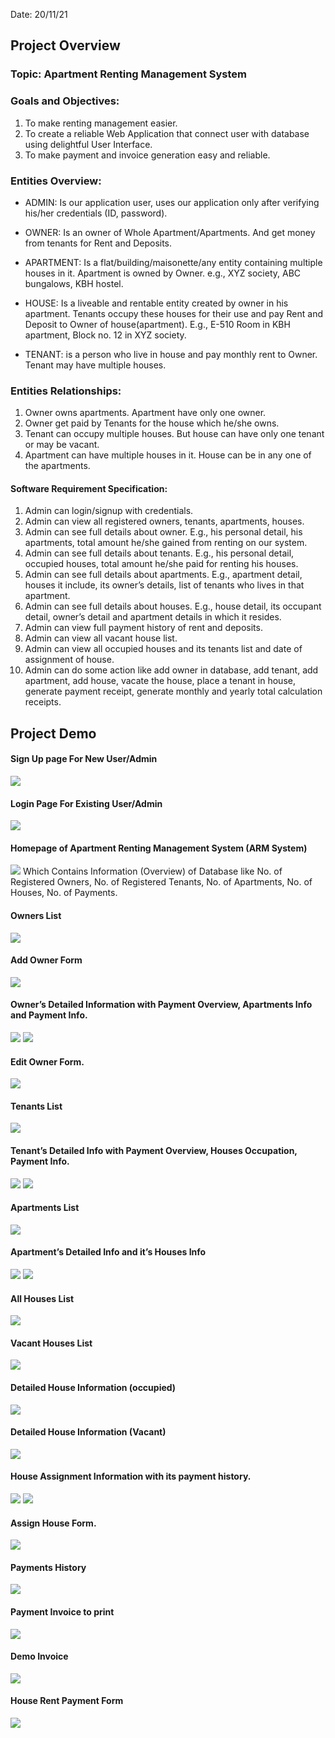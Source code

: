 Date: 20/11/21

## Project Overview

### Topic: Apartment Renting Management System

### Goals and Objectives:

1. To make renting management easier.
2. To create a reliable Web Application that connect user with database using delightful User Interface.
3. To make payment and invoice generation easy and reliable.

### Entities Overview:

- ADMIN: Is our application user, uses our application only after verifying his/her credentials (ID, password).

- OWNER: Is an owner of Whole Apartment/Apartments. And get money from tenants for Rent and Deposits.

- APARTMENT: Is a flat/building/maisonette/any entity containing multiple houses in it. Apartment is owned by Owner. e.g., XYZ society, ABC bungalows, KBH hostel.

- HOUSE: Is a liveable and rentable entity created by owner in his apartment. Tenants occupy these houses for their use and pay Rent and Deposit to Owner of house(apartment). E.g., E-510 Room in KBH apartment, Block no. 12 in XYZ society.

- TENANT: is a person who live in house and pay monthly rent to Owner. Tenant may have multiple houses.

### Entities Relationships:

1. Owner owns apartments. Apartment have only one owner.
2. Owner get paid by Tenants for the house which he/she owns.
3. Tenant can occupy multiple houses. But house can have only one tenant or may be vacant.
4. Apartment can have multiple houses in it. House can be in any one of the apartments.

#### Software Requirement Specification:

1. Admin can login/signup with credentials.
2. Admin can view all registered owners, tenants, apartments, houses.
3. Admin can see full details about owner. E.g., his personal detail, his apartments, total amount he/she gained from renting on our system.
4. Admin can see full details about tenants. E.g., his personal detail, occupied houses, total amount he/she paid for renting his houses.
5. Admin can see full details about apartments. E.g., apartment detail, houses it include, its owner’s details, list of tenants who lives in that apartment.
6. Admin can see full details about houses. E.g., house detail, its occupant detail, owner’s detail and apartment details in which it resides.
7. Admin can view full payment history of rent and deposits.
8. Admin can view all vacant house list.
9. Admin can view all occupied houses and its tenants list and date of assignment of house.
10. Admin can do some action like add owner in database, add tenant, add apartment, add house, vacate the house, place a tenant in house, generate payment receipt, generate monthly and yearly total calculation receipts.

## Project Demo

#### Sign Up page For New User/Admin

![](<image/Screenshot%20(76).png>)

#### Login Page For Existing User/Admin

![](<image/Screenshot%20(75).png>)

#### Homepage of Apartment Renting Management System (ARM System)

![](<image/Screenshot%20(42).png>)
Which Contains Information (Overview) of Database like No. of Registered Owners, No. of Registered Tenants, No. of Apartments, No. of Houses, No. of Payments.

#### Owners List

![](<image/Screenshot%20(43).png>)

#### Add Owner Form

![](<image/Screenshot%20(44).png>)

#### Owner’s Detailed Information with Payment Overview, Apartments Info and Payment Info.

![](<image/Screenshot%20(45).png>)
![](<image/Screenshot%20(46).png>)

#### Edit Owner Form.

![](<image/Screenshot%20(48).png>)

#### Tenants List

![](<image/Screenshot%20(49).png>)

<!-- #### Add Tenant Form. -->

<!-- ![](<image/Screenshot%20(50).png>) -->

#### Tenant’s Detailed Info with Payment Overview, Houses Occupation, Payment Info.

![](<image/Screenshot%20(51).png>)
![](<image/Screenshot%20(53).png>)

<!-- #### Edit Tenant Info Form. -->

<!-- ![](<image/Screenshot%20(54).png>) -->

#### Apartments List

![](<image/Screenshot%20(55).png>)

<!-- #### Add  Apartment Form -->

<!-- ![](<image/Screenshot%20(56).png>) -->

#### Apartment’s Detailed Info and it’s Houses Info

![](<image/Screenshot%20(57).png>)
![](<image/Screenshot%20(59).png>)

<!-- #### Edit Apartment Details Form -->

<!-- ![](<image/Screenshot%20(58).png>) -->

#### All Houses List

![](<image/Screenshot%20(60).png>)

#### Vacant Houses List

![](<image/Screenshot%20(61).png>)

<!-- #### Occupied Houses List -->

<!-- ![](<image/Screenshot%20(62).png>) -->

<!-- #### Add House Form -->

<!-- ![](<image/Screenshot%20(63).png>) -->

#### Detailed House Information (occupied)

![](<image/Screenshot%20(64).png>)

#### Detailed House Information (Vacant)

![](<image/Screenshot%20(65).png>)

#### House Assignment Information with its payment history.

![](<image/Screenshot%20(66).png>)
![](<image/Screenshot%20(67).png>)

#### Assign House Form.

![](<image/Screenshot%20(69).png>)

#### Payments History

![](<image/Screenshot%20(70).png>)

#### Payment Invoice to print

![](<image/Screenshot%20(71).png>)

#### Demo Invoice

![](image/invoice.png)

#### House Rent Payment Form

![](<image/Screenshot%20(74).png>)
